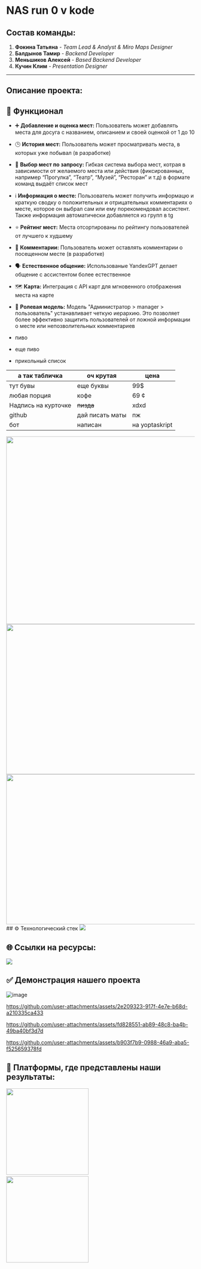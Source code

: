 # NAS run 0 v kode


## Состав команды:

1. **Фокина Татьяна** - _Team Lead & Analyst & Miro Maps Designer_
2. **Балдынов Тамир** - _Backend Developer_
3. **Меньшиков Алексей** - _Based Backend Developer_
4. **Кучин Клим** - _Presentation Designer_

---

## Описание проекта:

## 🚀 Функционал

* ➕ **Добавление и оценка мест:** Пользователь может добавлять места для досуга c названием, описанием и своей оценкой от 1 до 10
  
* 🕒 **История мест:** Пользователь может просматривать места, в которых уже побывал (в разработке)
  
* 🔎 **Выбор мест по запросу:** Гибкая система выбора мест, котрая в зависимости от желаемого места или действия (фиксированных, например “Прогулка”, “Театр”, “Музей”, “Ресторан” и т.д) в формате команд выдаёт список мест
  
* ℹ️ **Информация о месте:** Пользователь может получить информацю и краткую сводку о положительных и отрицательных комментариях о месте, которое он выбрал сам или ему порекомендовал ассистент. Также информация автоматически добавляется из групп в tg
  
* ⭐ **Рейтинг мест:** Места отсортированы по рейтингу пользователей от лучшего к худшему
  
* 💬 **Комментарии:** Пользователь может оставлять комментарии о посещенном месте (в разработке)
  
* 🗣 **Естественное общение:** Использованые YandexGPT делает общение с ассистентом более естественное
  
* 🗺️ **Карта:** Интеграция с API карт для мгновенного отображения места на карте
  
* 👑 **Ролевая модель:** Модель "Администратор > manager > пользователь" устанавливает четкую иерархию. Это позволяет более эффективно защитить пользователей от ложной информации о месте или непозволительных комментариев








* пиво
* еще пиво
* прикольный список

| а так табличка | оч крутая | цена |
| --- | --- | --- |
| тут бувы | еще буквы | 99$ |
| любая порция |  кофе| 69 ¢ |
| Надпись на курточке | ~~пизда~~ | xdxd |
| github |  дай писать маты | пж |
| бот |  написан | на yoptaskript|
<img src="https://github.com/user-attachments/assets/916b2837-0dd6-4dd4-8cba-dc571973e547" width="900" height="500">


<img src="https://github.com/user-attachments/assets/5b993456-dd7b-43aa-8d3a-291b6df5b674" width="600" height="400">
<img src="https://avatars.mds.yandex.net/i?id=1e1ea5699987f0bed1b5e39201755838_l-9068872-images-thumbs&n=13" width="600" height="400">
## ⚙️ Технологический стек
<img src="https://camo.githubusercontent.com/d2080d24775bd0fd90b63e3bfd6d2e6b14a83bb5a79b051f83105abcaa0f4d1a/68747470733a2f2f696d672e736869656c64732e696f2f62616467652f507974686f6e2d3337373641423f7374796c653d666c61742d737175617265266c6f676f3d707974686f6e266c6f676f436f6c6f723d7768697465">




## 🌐 Ссылки на ресурсы:
<img src="https://i.pinimg.com/736x/3f/d1/27/3fd127cad6d7b981b9743b43f5c7820d.jpg">

## ✅ Демонстрация нашего проекта
![image](https://github.com/user-attachments/assets/a0b30ce6-1500-4bd9-ae78-3756a338ce8e)


https://github.com/user-attachments/assets/2e209323-917f-4e7e-b68d-a210335ca433



https://github.com/user-attachments/assets/fd828551-ab89-48c8-ba4b-49ba40bf3d7d



https://github.com/user-attachments/assets/b903f7b9-0988-46a9-aba5-f525659378fd


## 👀 Платформы, где представлены наши результаты:
<img src="https://github.com/user-attachments/assets/6b9f41e3-1749-46b2-be42-5e672eb6da24" width="220" height="230">ㅤㅤㅤㅤㅤ<img src="https://github.com/user-attachments/assets/26ea43e5-605e-46fa-bf08-c9007b8bbe03" width="220" height="230">

























<br />
<br />
<br />
<br />
<br />
<br />
<br />
<br />
<br />
<br />
<br />
<br />
<br />
<br />
<br />
<br />
<br />
<br />
<br />
<br />
<br />
<br />
<br />
<br />
<br />
<br />
<br />
<br />
<br />
<br />
<br />
<br />
<br />
<br />
<br />
<br />
<br />
<br />
<br />
<br />
<br />
<br />
<br />
<br />
<br />
<br />
<br />
<br />
<br />
<br />
<br />
<br />
<br />
<br />
<br />
<br />
<br />
<br />
<br />
<br />
<br />
<br />
<br />
<br />
<br />
<br />
<br />
<br />
<br />
<br />
<br />
<br />
<br />
<br />
<br />
Вы не должны были найти это место, но раз вы тут, то я расскажу почему цит-09 - крайне оверпавернутый фрейм и точно стоит рассмотрения в качестве мейна.
Начать стоит с самого стиля его игры, который заключается в невидимости и использовании высокоточного оружия, поскольку его пассивный навык увеличивает шанс крит урона по слабым местам аж до 300%, а это в свою очередь, большие цифры, учитывая то, как работает сам крит в варфрейме. Первая способность циты, устонавливает до 3х сонаров, которые помечают врагов и их слабые мест даже через стену (включается огонь сквозь обьекты), что позволяет "сидя на жердочке" обстреливать всех врагов. Вторая способность, это уже по веселее - она заряжает магазин основного оружия боепрепасами со 100% шансом выбранного статуса (элементальные), а так же дает бонус к урону от статуса и в добавок кидает дополнительных 3 магазина, которые можно заряжать в основу/вторичку. Треться способность - инвиз, но его особенность заключается в том, что его можно продлевать, совершая устранения по слабым точкам врагов, сама по себе - очень полезная способность, учитывая низкую живучесть цита-09 и мистификатор, добавленный в обновлении 38.0, который в свою учередь дает +х множитель крита когда в невидимости. А теперь к самому вкусному, четвертая способность - именное оружие "нейтрализатор", снайперская винтовка, пули которой при убийстве в слабое место, рикошетят до 4 раз, полностью испепеляя ваших противников. Учитывая что фрейма и оружие можно забилдить, то при хорошем билде вы будете выдавать по 82кк урона, а так же наносить 99% урона всех игроков за миссию. Надеюсь что вам было интересно

---

Продолжая свой неимоверно важный рассказ про одну из своих любимых игр Warframe, я хочу рассказать про очень важный вопрос: чтобы такого сделать чтобы ничего не делать, но чтобы карман много много деняк (платины). Ответ чуть ли не очевиден (играть), но тут свои нюансы, по этому расскажу про рыбные места для фарма платины. В первую очередь это открытие реликвий с рандомами / реликвий за айю / реликвий от барыча: предметы в таковых как правило варьируются по стоимости от 1 до 50 платины, что уже само по себе не хило, но надо учитывать два нюанса: 1) никто не гарантирует выпадения нужного предмета 2) продажа сетов предметов выгоднее во всех аспектах. Из чего и следует, что дело хоть и не сильно веселое, но на афк фарм пойдет. Второй способ уже по интересней: фарм мистификаторов. Их в игре полно, как и мест получения, но варьируется цена: от 1 до 50 платины за мистификатор 0 ранга (что само по себе не плохо), но тут же возникает проблема - дорогие фармятся через боль дырка задница, а дешевые фармить не царское дело. Интересный аспект фарма мистификаторов: с их рангом цена растет экспоненциально (или я хз, вкинул умное слово, но 1 мистик 5 ранга будет стоить дороже чем 3 + 3 + 4 + 5 + 6 = 21 мистификатор 0 ранга (причем даже с коэфом большим чем 1.5х)). Это круто все дела, но честно говоря после ввода "шепота в стенах" и так называемого рерола мистиков их цена сильно упала (к примеру мистическая зарядка 0 ранга до этого стоила 50-80 платины, а после 20-30). Следующий способ довольно широкий и имеет несколько подвидов: моды всех видов и мастей. Разбиваем на подкатегории: перепродажа (гарнизон кахла/барыч), фарм с миссий особых модов (как правило с шансом выпадения <2%), моды разлома и моды "с приколом". Идем по списку. Первое перепродажа, к примеру в гарнизоне кахла за выполнения еженедельных миссий капает особая валюта, которую можно тратить на архонтовы моды, которые как правило стоят 20-30 плашки, что так то неплохо, учитывая что миссия занимает в районе 30 минут с учетом выполнения всех вторичек, барыч же будет поинтереснее: он каждые две недели приносит прайм моды, которые в этот момент буду стоить +- 40 платины, но со временем их цена растет аж до 80 (если допустим барыч не приносит их 6+ недель), но для их покупки нужны кредиты (200-500к, что не так уж и сложно) и дукаты (а это уже открытие реликвий). Моды с миссий не такие уж и интересные (ты буквально познаешь что такое безумие перепроходя одну и ту же миссию сотни миллионов раз, ради процента без гаранта). Моды разлома это как правило самая веселая часть по мнению 1/10 лудоманов: в чем суть спросите вы, а я отвечу, что в игре есть порядка 50-70 оружий для каждой категории мода разлома, как правило, большая часть стоит копейки, НО есть оружия, моды разлома на которые стоят аж по 300+ платины, а далее еще веселее)) моды разлома имеют разные статы, а их можно ролить, т.е. помимо того что вам должно повести с оружием, на которое выпадет мр, так еще вам далее придется ролить, чтобы выпали нужные статы (как правило год рол), но оно того стоит, потому что год ролы спокойно могут стоить >7к платины (мучо деньго). Ну и последний пункт: моды с приколом, я под ним подразумеваю все моды с серебрянной рощи: покупаете дрона эксилуса (он стоит 75 платины, а фармить его руки отвалятся), покупаем мод ботаник (еще 60 платины), берем в кольцо сканеры и ходим по планетам сканируя дроном растения, далее крафтим апотики, кучу, собираем пачку из некроса, гидроида и коры, где у хоста бустер на шанс выпадения модов (билды для фарма через шанс выпадения модов), оружие на разрез, чтобы тела делились на два и некрос кастовал двойное осквернение и идем открывать апотики. в среднем за заход будет выходить 60-80+ платины (сам заход занимает минут 6, но фарм апотиков как правило пару часов, так что рекомендую просто постоянно бегать с эксилусом, чтобы он пассивно сканил растения), и таким боком делаем профит. Еще один веселый способ это создание личей/сестер, а именно их фарм на продажу. Тут на руку играют три фактора: оружие лича, получаемое при убийстве, элементальный урон оружия (все с % >58 считается мегасочным) и наличие эфемеры. Проблема в том что это максимально долгий способ, так как на создание - порабощение лича/сестры вам потребуется в лучшем случае 6 часов, но радует, что хорошие личи/сестры стоят как правило 350+ платины, что мега вкусно. По большей части я поделился всеми своими знаниями, но рано или поздно они потеряют актуальность, по этому настоятельно рекомендую мониторить warframe market, чтобы понимать, какие предметы сейчас хорошо продаются и фармом чего стоит заняться.
